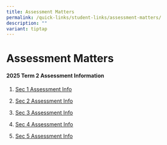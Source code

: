 ```yaml
---
title: Assessment Matters
permalink: /quick-links/student-links/assessment-matters/
description: ""
variant: tiptap
---
```

<h1>Assessment Matters</h1>
<h4>2025 Term 2 Assessment Information</h4>
<ol data-tight="true" class="tight">
<li>
<p><a href="/files/Sec_1_Term_2_Assessment_Information_2025_1.pdf" rel="noopener nofollow" target="_blank">Sec 1 Assessment Info</a>
</p>
</li>
<li>
<p><a href="/files/Sec_2_Term_2_Assessment_Information_2025_1.pdf" rel="noopener nofollow" target="_blank">Sec 2 Assessment Info</a>
</p>
</li>
<li>
<p><a href="/files/Sec_3_Term_2_Assessment_Information_2025_1.pdf" rel="noopener nofollow" target="_blank">Sec 3 Assessment Info</a>
</p>
</li>
<li>
<p><a href="/files/Sec_4_Term_2_Assessment_Information_2025_1.pdf" rel="noopener nofollow" target="_blank">Sec 4 Assessment Info</a>
</p>
</li>
<li>
<p><a href="/files/Sec_5_Term_2_Assessment_Information_2025_1.pdf" rel="noopener nofollow" target="_blank">Sec 5 Assessment Info</a>
</p>
</li>
</ol>
<p></p>
<p></p>